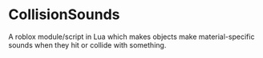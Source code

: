 # CollisionSounds
A roblox module/script in Lua which makes objects make material-specific sounds when they hit or collide with something.
